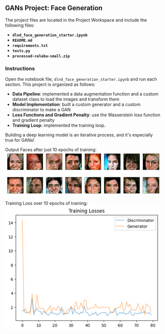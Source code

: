 ## GANs Project: Face Generation

The project files are located in the Project Workspace and include the following files:

* **`dlnd_face_generation_starter.ipynb`**
* **`README.md`**
* **`requirements.txt`**
* **`tests.py`**
* **`processed-celeba-small.zip`**

### Instructions

Open the notebook file, `dlnd_face_generation_starter.ipynb` and run each section. This project is organized as follows:

* **Data Pipeline**: implemented a data augmentation function and a custom dataset class to load the images and transform them
* **Model Implementation**: built a custom generator and a custom discriminator to make a GAN
* **Loss Functions and Gradient Penalty**: use the Wasserstein loss function and gradient penalty
* **Training Loop**: implemented the training loop.

Building a deep learning model is an iterative process, and it's especially true for GANs!

Output Faces after just 10 epochs of training:
![Generated Faces](outputfaces.png)

Training Loss over 10 epochs of training:
![Loss Graph](outputloss.png)
